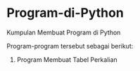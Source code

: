 # Program-di-Python
Kumpulan Membuat Program di Python

Program-program tersebut sebagai berikut:
1. Program Membuat Tabel Perkalian 
